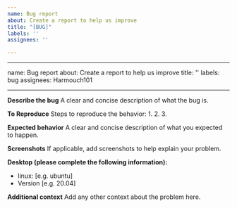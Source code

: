 ```yaml
---
name: Bug report
about: Create a report to help us improve
title: "[BUG]"
labels: ''
assignees: ''

---
```


---
name: Bug report
about: Create a report to help us improve
title: ''
labels: bug
assignees: Harmouch101

---

**Describe the bug**
A clear and concise description of what the bug is.

**To Reproduce**
Steps to reproduce the behavior:
1. 
2. 
3.

**Expected behavior**
A clear and concise description of what you expected to happen.

**Screenshots**
If applicable, add screenshots to help explain your problem.

**Desktop (please complete the following information):**
 - linux: [e.g. ubuntu]
 - Version [e.g. 20.04]

**Additional context**
Add any other context about the problem here.
